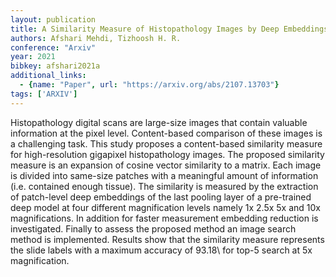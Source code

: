 ```yaml
---
layout: publication
title: A Similarity Measure of Histopathology Images by Deep Embeddings
authors: Afshari Mehdi, Tizhoosh H. R.
conference: "Arxiv"
year: 2021
bibkey: afshari2021a
additional_links:
  - {name: "Paper", url: "https://arxiv.org/abs/2107.13703"}
tags: ['ARXIV']
---
```

Histopathology digital scans are large-size images that contain valuable information at the pixel level. Content-based comparison of these images is a challenging task. This study proposes a content-based similarity measure for high-resolution gigapixel histopathology images. The proposed similarity measure is an expansion of cosine vector similarity to a matrix. Each image is divided into same-size patches with a meaningful amount of information (i.e. contained enough tissue). The similarity is measured by the extraction of patch-level deep embeddings of the last pooling layer of a pre-trained deep model at four different magnification levels namely 1x 2.5x 5x and 10x magnifications. In addition for faster measurement embedding reduction is investigated. Finally to assess the proposed method an image search method is implemented. Results show that the similarity measure represents the slide labels with a maximum accuracy of 93.18\ for top-5 search at 5x magnification.
